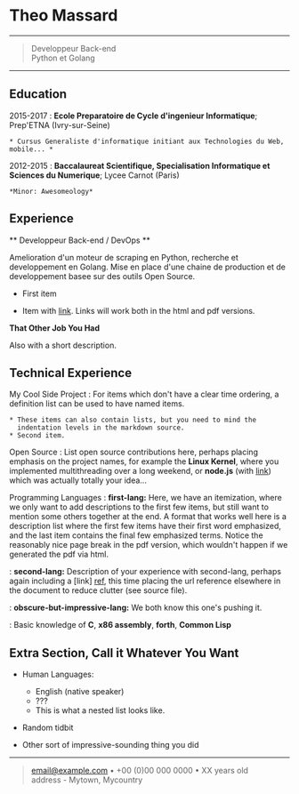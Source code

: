 Theo Massard
============

----

>  Developpeur Back-end\
>  Python et Golang

----

Education
---------

2015-2017
:   **Ecole Preparatoire de Cycle d'ingenieur Informatique**; Prep'ETNA (Ivry-sur-Seine)

    * Cursus Generaliste d'informatique initiant aux Technologies du Web, mobile... *

2012-2015
:   **Baccalaureat Scientifique, Specialisation Informatique et Sciences du Numerique**; Lycee Carnot (Paris)

    *Minor: Awesomeology*

Experience
----------

** Developpeur Back-end / DevOps **

Amelioration d'un moteur de scraping en Python, recherche et developpement en Golang.
Mise en place d'une chaine de production et de developpement basee sur des outils Open Source.

* First item

* Item with [link](http://www.example.com). Links will work both in
  the html and pdf versions.

**That Other Job You Had**

Also with a short description.

Technical Experience
--------------------

My Cool Side Project
:   For items which don't have a clear time ordering, a definition
    list can be used to have named items.

    * These items can also contain lists, but you need to mind the
      indentation levels in the markdown source.
    * Second item.

Open Source
:   List open source contributions here, perhaps placing emphasis on
    the project names, for example the **Linux Kernel**, where you
    implemented multithreading over a long weekend, or **node.js**
    (with [link](http://nodejs.org)) which was actually totally
    your idea...

Programming Languages
:   **first-lang:** Here, we have an itemization, where we only want
    to add descriptions to the first few items, but still want to
    mention some others together at the end. A format that works well
    here is a description list where the first few items have their
    first word emphasized, and the last item contains the final few
    emphasized terms. Notice the reasonably nice page break in the pdf
    version, which wouldn't happen if we generated the pdf via html.

:   **second-lang:** Description of your experience with second-lang,
    perhaps again including a [link] [ref], this time placing the url
    reference elsewhere in the document to reduce clutter (see source
    file). 

:   **obscure-but-impressive-lang:** We both know this one's pushing
    it.

:   Basic knowledge of **C**, **x86 assembly**, **forth**, **Common Lisp**

[ref]: https://github.com/githubuser/superlongprojectname

Extra Section, Call it Whatever You Want
----------------------------------------

* Human Languages:

     * English (native speaker)
     * ???
     * This is what a nested list looks like.

* Random tidbit

* Other sort of impressive-sounding thing you did

----

> <email@example.com> • +00 (0)00 000 0000 • XX years old\
> address - Mytown, Mycountry

